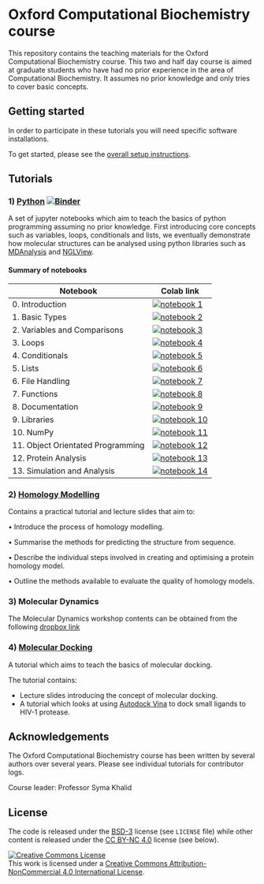 # Oxford Computational Biochemistry course

This repository contains the teaching materials for the Oxford Computational Biochemistry course.
This two and half day course is aimed at graduate students who have had no prior experience in the area of Computational Biochemistry. It assumes no prior knowledge and only tries to cover basic concepts.

## Getting started

In order to participate in these tutorials you will need specific software installations.

To get started, please see the [overall setup instructions](setup.md).

## Tutorials

### 1) [Python](tutorials/Python) [![Binder](https://mybinder.org/badge_logo.svg)](https://mybinder.org/v2/gh/bigginlab/OxCompBio/master?filepath=tutorials%2FPython)

A set of jupyter notebooks which aim to teach the basics of python programming assuming no prior knowledge.
First introducing core concepts such as variables, loops, conditionals and lists, we eventually demonstrate how molecular structures can be analysed using python libraries such as [MDAnalysis](https://www.mdanalysis.org/) and [NGLView](http://nglviewer.org/nglview/latest/).

#### Summary of notebooks

|  Notebook                                       | Colab link |
|-------------------------------------------------|------------|
| 0. Introduction                                 | [![notebook 1](https://colab.research.google.com/assets/colab-badge.svg)](https://colab.research.google.com/github/IAlibay/oxcompbio-python/blob/main/tutorial/00_Introduction/no_solutions/Introduction.ipynb)
| 1. Basic Types                                  | [![notebook 2](https://colab.research.google.com/assets/colab-badge.svg)](https://colab.research.google.com/github/IAlibay/oxcompbio-python/blob/main/tutorial/01_BasicTypes/no_solutions/BasicTypes.ipynb)
| 2. Variables and Comparisons                    | [![notebook 3](https://colab.research.google.com/assets/colab-badge.svg)](https://colab.research.google.com/github/IAlibay/oxcompbio-python/blob/main/tutorial/02_Variables/no_solutions/Variables_and_Comparisons.ipynb)
| 3. Loops                                        | [![notebook 4](https://colab.research.google.com/assets/colab-badge.svg)](https://colab.research.google.com/github/IAlibay/oxcompbio-python/blob/main/tutorial/03_Loops/no_solutions/Loops.ipynb)
| 4. Conditionals                                 | [![notebook 5](https://colab.research.google.com/assets/colab-badge.svg)](https://colab.research.google.com/github/IAlibay/oxcompbio-python/blob/main/tutorial/04_Conditionals/no_solutions/Conditionals.ipynb)
| 5. Lists                                        | [![notebook 6](https://colab.research.google.com/assets/colab-badge.svg)](https://colab.research.google.com/github/IAlibay/oxcompbio-python/blob/main/tutorial/05_Lists/no_solutions/Lists.ipynb)
| 6. File Handling                                | [![notebook 7](https://colab.research.google.com/assets/colab-badge.svg)](https://colab.research.google.com/github/IAlibay/oxcompbio-python/blob/main/tutorial/06_FileHandling/no_solutions/FileHandling.ipynb)
| 7. Functions                                    | [![notebook 8](https://colab.research.google.com/assets/colab-badge.svg)](https://colab.research.google.com/github/IAlibay/oxcompbio-python/blob/main/tutorial/07_Functions/no_solutions/Functions.ipynb)
| 8. Documentation                                | [![notebook 9](https://colab.research.google.com/assets/colab-badge.svg)](https://colab.research.google.com/github/IAlibay/oxcompbio-python/blob/main/tutorial/08_Documentation/no_solutions/Documentation.ipynb)
| 9. Libraries                                    | [![notebook 10](https://colab.research.google.com/assets/colab-badge.svg)](https://colab.research.google.com/github/IAlibay/oxcompbio-python/blob/main/tutorial/09_Libraries/no_solutions/Libraries.ipynb)
| 10. NumPy                                       | [![notebook 11](https://colab.research.google.com/assets/colab-badge.svg)](https://colab.research.google.com/github/IAlibay/oxcompbio-python/blob/main/tutorial/10_Numpy/no_solutions/Numpy.ipynb)
| 11. Object Orientated Programming               | [![notebook 12](https://colab.research.google.com/assets/colab-badge.svg)](https://colab.research.google.com/github/IAlibay/oxcompbio-python/blob/main/tutorial/11_OOP/no_solutions/OOP.ipynb)
| 12. Protein Analysis                            | [![notebook 13](https://colab.research.google.com/assets/colab-badge.svg)](https://colab.research.google.com/github/IAlibay/oxcompbio-python/blob/main/tutorial/12_ProteinAnalysis/no_solutions/ProteinAnalysis.ipynb)
| 13. Simulation and Analysis                     | [![notebook 14](https://colab.research.google.com/assets/colab-badge.svg)](https://colab.research.google.com/github/IAlibay/oxcompbio-python/blob/main/tutorial/13_Simulation_and_Analysis/no_solutions/Simulation_and_Analysis.ipynb)

### 2) [Homology Modelling](tutorials/Homology-Modelling)

Contains a practical tutorial and lecture slides that aim to:

   • Introduce the process of homology modelling.
  
   • Summarise the methods for predicting the structure from sequence.
  
   • Describe the individual steps involved in creating and optimising a protein homology model.
   
   • Outline the methods available to evaluate the quality of homology models.

### 3) Molecular Dynamics

The Molecular Dynamics workshop contents can be obtained from the following [dropbox link](https://www.dropbox.com/sh/i150dwitodfitqp/AACs7T8TuJwdKn6lBAqeLVC8a?dl=0) 


### 4) <a href="https://bigginlab.github.io/OxCompBio/docking.html" title="docking">Molecular Docking</a>

A tutorial which aims to teach the basics of molecular docking.

The tutorial contains:
- Lecture slides introducing the concept of molecular docking.
- A tutorial which looks at using [Autodock Vina](http://vina.scripps.edu/) to dock small ligands to HIV-1 protease.

## Acknowledgements

The Oxford Computational Biochemistry course has been written by several authors over several years.
Please see individual tutorials for contributor logs.

Course leader: Professor Syma Khalid

## License

The code is released under the [BSD-3](https://opensource.org/licenses/BSD-3-Clause) license (see `LICENSE` file) while other content is released under the [CC BY-NC 4.0](https://creativecommons.org/licenses/by-nc/4.0/) license (see below).

<a rel="license" href="http://creativecommons.org/licenses/by-nc/4.0/"><img alt="Creative Commons License" style="border-width:0" src="https://i.creativecommons.org/l/by-nc/4.0/88x31.png" /></a><br />This work is licensed under a <a rel="license" href="http://creativecommons.org/licenses/by-nc/4.0/">Creative Commons Attribution-NonCommercial 4.0 International License</a>.

